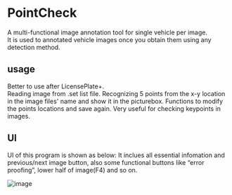 # PointCheck  
A multi-functional image annotation tool for single vehicle per image.  
It is used to annotated vehicle images once you obtain them using any detection method. 

## usage  
Better to use after LicensePlate+.  
Reading image from .set list file. Recognizing 5 points from the x-y location in the image files' name and show it in the picturebox. Functions to modify the points locations and save again. Very useful for checking keypoints in images.

## UI
UI of this program is shown as below:
It inclues all essential infomation and previous/next image button, also some functional buttons like “error proofing”, lower half of image(F4) and so on.

![image](https://github.com/bobauditore/PointCheck/blob/master/%E6%8D%95%E8%8E%B7.JPG)
